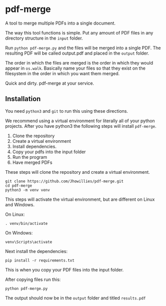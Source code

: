# pdf-merge
A tool to merge multiple PDFs into a single document.

The way this tool functions is simple. Put any amount of PDF files in any
directory structure in the `input` folder.

Run `python pdf-merge.py` and the files will be merged into a single PDF.
The resulting PDF will be called output.pdf and placed in the `output` folder.

The order in which the files are merged is the order in which they would appear
in `os.walk`. Basically name your files so that they exist on the filesystem
in the order in which you want them merged.

Quick and dirty. pdf-merge at your service.

## Installation
You need `python3` and `git` to run this using these directions.

We recommend using a virtual environment for literally all of your python
projects. After you have python3 the following steps will install `pdf-merge`.

1. Clone the repository
2. Create a virtual environment
3. Install dependencies.
4. Copy your pdfs into the input folder
5. Run the program
6. Have merged PDFs

These steps will clone the repository and create a virtual environment.
```
git clone https://github.com/Jhowillies/pdf-merge.git
cd pdf-merge
python3 -m venv venv
```

This steps will activate the virtual environment, but are different on
Linux and Windows.

On Linux:
```
. venv/bin/activate
```

On Windows:
```
venv\Scripts\activate
```

Next install the dependencies:
```
pip install -r requirements.txt
```

This is when you copy your PDF files into the input folder.

After copying files run this:
```
python pdf-merge.py
```

The output should now be in the `output` folder and titled `results.pdf`
